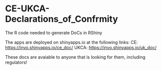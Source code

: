 # CE-UKCA-Declarations_of_Confrmity
The R code needed to generate DoCs in RShiny

The apps are deployed on shinyapps.io at the following links:
CE: https://invo.shinyapps.io/ce_doc/
UKCA: https://invo.shinyapps.io/uk_doc/

These docs are avaiable to anyone that is looking for them, including regulators!
